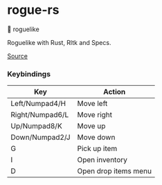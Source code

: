 # rogue-rs
🚧  roguelike 

Roguelike with Rust, Rltk and Specs. 

[Source](https://bfnightly.bracketproductions.com/)

### Keybindings
| Key | Action |
|---|---|
| Left/Numpad4/H  | Move left |
| Right/Numpad6/L  | Move right |
| Up/Numpad8/K  | Move up |
| Down/Numpad2/J  | Move down |
| G | Pick up item |
| I | Open inventory |
| D | Open drop items menu |
